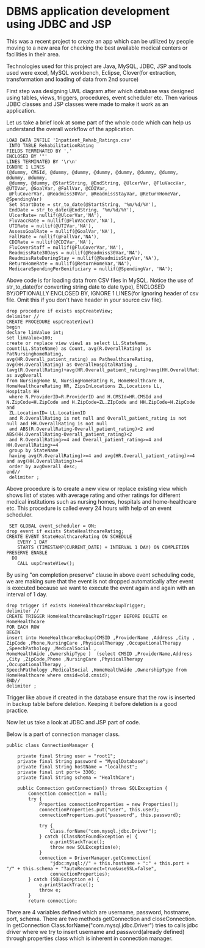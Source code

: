 # DBMS application development using JDBC and JSP

This was a recent project to create an app which can be utilized by people moving to a new area for checking the best available medical centers or facilities in their area.

Technologies used for this project are Java, MySQL, JDBC, JSP and tools used were excel, MySQL workbench, Eclipse, Clover(for extraction, transformation and loading of data from 2nd source)

First step was designing UML diagram after which database was designed using tables, views, triggers, procedures, event scheduler etc. Then various JDBC classes and JSP classes were made to make it work as an application.

Let us take a brief look at some part of the whole code which can help us understand the overall workflow of the application.

```
LOAD DATA INFILE 'Inpatient_Rehab_Ratings.csv'
 INTO TABLE RehabilitationRating
FIELDS TERMINATED BY ','
ENCLOSED BY '"'
LINES TERMINATED BY '\r\n'
IGNORE 1 LINES
(@dummy, CMSId, @dummy, @dummy, @dummy, @dummy, @dummy, @dummy, @dummy, @dummy,
 @dummy, @dummy, @StartString, @EndString, @UlcerVar, @FluVaccVar, @UTIVar, @GoalVar, @FallVar, @CDIVar,
 @FluCoverVar, @Readmiss30Var, @ReadmissStayVar, @ReturnHomeVar, @SpendingVar)
 Set StartDate = str_to_date(@StartString, '%m/%d/%Y'),
 EndDate = str_to_date(@EndString, '%m/%d/%Y'),
 UlcerRate= nullif(@UlcerVar,'NA'),
 FluVaccRate = nullif(@FluVaccVar,'NA'),
 UTIRate = nullif(@UTIVar,'NA'),
 AssessGoalRate = nullif(@GoalVar,'NA'),
 FallRate = nullif(@FallVar,'NA'),
 CDIRate = nullif(@CDIVar,'NA'),
 FluCoverStaff = nullif(@FluCoverVar,'NA'),
 ReadmissRate30Days = nullif(@Readmiss30Var,'NA'),
 ReadmissRateDuringStay = nullif(@ReadmiisStayVar,'NA'),
 ReturnHomeRate = nullif(@ReturnHomeVar,'NA'),
 MedicareSpendingPerBenificiary = nullif(@SpendingVar, 'NA');
```
Above code is for loading data from CSV files in MySQL. Notice the use of str_to_date(for converting string date to date type), ENCLOSED BY/OPTIONALLY ENCLOSED BY, IGNORE 1 LINES(for ignoring header of csv file. Omit this if you don't have header in your source csv file).

```
drop procedure if exists uspCreateView;
delimiter //
CREATE PROCEDURE uspCreateView()
begin
declare limValue int;
set limValue=100;
create or replace view view1 as select LL.StateName, count(LL.StateName) as Count, avg(R.OverallRating) as PatNursinghomeRating, 
avg(HR.Overall_patient_rating) as PathealthcareRating, avg(HH.OverallRating) as OverallHospitalRating , 
(avg(R.OverallRating)+avg(HR.Overall_patient_rating)+avg(HH.OverallRating))/3 as avgOverall
from NursingHome N, NursingHomeRating R, HomeHealthcare H, HomeHealthcareRating HR, ZipsInLocations ZL,Locations LL, 
Hospitals HH
 where N.ProviderID=R.ProviderID and H.CMSId=HR.CMSId and N.ZipCode=H.ZipCode and H.ZipCode=ZL.ZIpCode and HH.ZipCode=H.ZipCode and 
 ZL.LocationID= LL.LocationID
 and R.OverallRating is not null and Overall_patient_rating is not null and HH.OverallRating is not null 
 and ABS(R.OverallRating-Overall_patient_rating)<2 and ABS(HH.OverallRating-Overall_patient_rating)<2
 and R.OverallRating>=4 and Overall_patient_rating>=4 and HH.OverallRating>=4
 group by StateName
 having avg(R.OverallRating)>=4 and avg(HR.Overall_patient_rating)>=4 and avg(HH.OverallRating)>=4
 order by avgOverall desc;
end//
 delimiter ;
```
Above procedure is to create a new view or replace existing view which shows list of states with average rating and other ratings for different medical institutions such as nursing homes, hospitals and home-healthcare etc. This procedure is called every 24 hours with help of an event scheduler.
```
 SET GLOBAL event_scheduler = ON;
drop event if exists StateHealthcareRating;
CREATE EVENT StateHealthcareRating ON SCHEDULE
    EVERY 1 DAY
    STARTS (TIMESTAMP(CURRENT_DATE) + INTERVAL 1 DAY) ON COMPLETION PRESERVE ENABLE 
  DO
    CALL uspCreateView();
```
By using "on completion preserve" clause in above event scheduling code, we are making sure that the event is not dropped automatically after event is executed because we want to execute the event again and again with an interval of 1 day.
```
drop trigger if exists HomeHealthcareBackupTrigger;
delimiter //
CREATE TRIGGER HomeHealthcareBackupTrigger BEFORE DELETE on HomeHealthcare
FOR EACH ROW
BEGIN
insert into HomeHealthcareBackup(CMSID ,ProviderName ,Address ,City ,
ZipCode ,Phone,NursingCare ,PhysicalTherapy ,OccupationalTherapy ,SpeechPathology ,MedicalSocial ,
HomeHealthAide ,OwnershipType )  (select CMSID ,ProviderName,Address ,City ,ZipCode,Phone ,NursingCare ,PhysicalTherapy ,OccupationalTherapy ,
SpeechPathology ,MedicalSocial ,HomeHealthAide ,OwnershipType from HomeHealthcare where cmsid=old.cmsid);
END//
delimiter ;
```
Trigger like above if created in the database ensure that the row is inserted in backup table before deletion. Keeping it before deletion is a good practice.

Now let us take a look at JDBC and JSP part of code.

Below is a part of connection manager class.
```
public class ConnectionManager {

	private final String user = "root1";
	private final String password = "MysqlDatabase";
	private final String hostName = "localhost";
	private final int port= 3306;
	private final String schema = "HealthCare";

	public Connection getConnection() throws SQLException {
		Connection connection = null;
		try {
			Properties connectionProperties = new Properties();
			connectionProperties.put("user", this.user);
			connectionProperties.put("password", this.password);
			
			try {
				Class.forName("com.mysql.jdbc.Driver");
			} catch (ClassNotFoundException e) {
				e.printStackTrace();
				throw new SQLException(e);
			}
			connection = DriverManager.getConnection(
			    "jdbc:mysql://" + this.hostName + ":" + this.port + "/" + this.schema + "?autoReconnect=true&useSSL=false",
			    connectionProperties);
		} catch (SQLException e) {
			e.printStackTrace();
			throw e;
		}
		return connection;
```
There are 4 variables defined which are username, password, hostname, port, schema. There are two methods getConnection and closeConnection. In getConnection Class.forName("com.mysql.jdbc.Driver") tries to calls jdbc driver where we try to insert username and password(already defined) through properties class which is inherent in connection manager.
